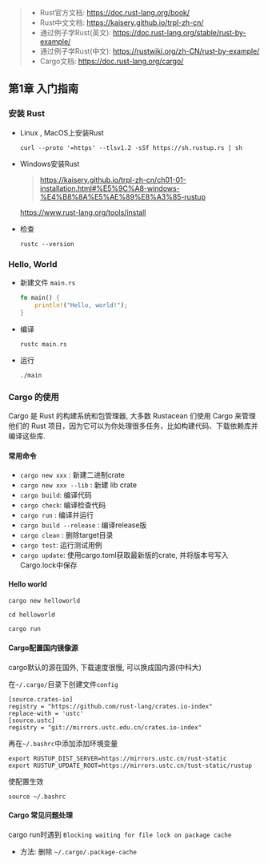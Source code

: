 
> - Rust官方文档: https://doc.rust-lang.org/book/
> - Rust中文文档: https://kaisery.github.io/trpl-zh-cn/
> - 通过例子学Rust(英文): https://doc.rust-lang.org/stable/rust-by-example/
> - 通过例子学Rust(中文): https://rustwiki.org/zh-CN/rust-by-example/
> - Cargo文档: https://doc.rust-lang.org/cargo/



## 第1章  入门指南

### 安装 Rust
- Linux , MacOS上安装Rust
    ```shell
    curl --proto '=https' --tlsv1.2 -sSf https://sh.rustup.rs | sh
    ```

- Windows安装Rust
    > https://kaisery.github.io/trpl-zh-cn/ch01-01-installation.html#%E5%9C%A8-windows-%E4%B8%8A%E5%AE%89%E8%A3%85-rustup
    
    https://www.rust-lang.org/tools/install
    
- 检查
    ```
    rustc --version
    ```

### Hello, World

- 新建文件 `main.rs`
    ```rust
    fn main() {
        println!("Hello, world!");
    }
    ```

- 编译
    ```
    rustc main.rs
    ```
- 运行 
    ```
    ./main
    ```

### Cargo 的使用
Cargo 是 Rust 的构建系统和包管理器, 大多数 Rustacean 们使用 Cargo 来管理他们的 Rust 项目，因为它可以为你处理很多任务，比如构建代码、下载依赖库并编译这些库.

#### 常用命令
  
  - `cargo new xxx` :    新建二进制crate
  - `cargo new xxx --lib` :  新建 lib crate
  - `cargo build`:  编译代码
  - `cargo check`:  编译检查代码
  - `cargo run` :  编译并运行
  - `cargo build --release` :  编译release版
  - `cargo clean` : 删除target目录
  - `cargo test`: 运行测试用例
  - `cargo update`: 使用cargo.toml获取最新版的crate, 并将版本号写入Cargo.lock中保存
  

#### Hello world
  
  ```
  cargo new helloworld

  cd helloworld

  cargo run

  ```

#### Cargo配置国内镜像源

cargo默认的源在国外, 下载速度很慢, 可以换成国内源(中科大)

在`~/.cargo/`目录下创建文件`config`

```
[source.crates-io]
registry = "https://github.com/rust-lang/crates.io-index"
replace-with = 'ustc'
[source.ustc]
registry = "git://mirrors.ustc.edu.cn/crates.io-index"
```

再在`~/.bashrc`中添加添加环境变量

```
export RUSTUP_DIST_SERVER=https://mirrors.ustc.cn/rust-static
export RUSTUP_UPDATE_ROOT=https://mirrors.ustc.cn/tust-static/rustup
```

使配置生效

`source ~/.bashrc`


#### Cargo 常见问题处理
  
cargo run时遇到 `Blocking waiting for file lock on package cache` 
- 方法: 删除 `~/.cargo/.package-cache`
